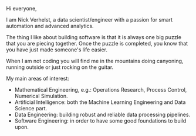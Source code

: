 Hi everyone,

I am Nick Verhelst, a data scientist/engineer with a passion for smart automation and advanced analytics.

The thing I like about building software is that it is always one big puzzle that you are piecing together. Once the puzzle is completed, you know that you have just made someone's life easier.

When I am not coding you will find me in the mountains doing canyoning, running outside or just rocking on the guitar.

My main areas of interest:
- Mathematical Engineering, e.g.: Operations Research, Process Control, Numerical Simulation.
- Artificial Intelligence: both the Machine Learning Engineering and Data Science part.
- Data Engineering: building robust and reliable data processing pipelines.
- Software Engineering: in order to have some good foundations to build upon.

<!---
NickVerhelst/NickVerhelst is a ✨ special ✨ repository because its `README.md` (this file) appears on your GitHub profile.
You can click the Preview link to take a look at your changes.
--->
